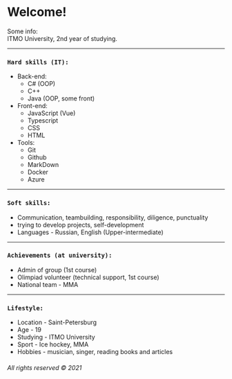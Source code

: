 # Welcome!
Some info:<br/>
ITMO University, 2nd year of studying.
- - -
### `Hard skills (IT):`
- Back-end:
  - C# (OOP)
  - C++
  - Java (OOP, some front)
- Front-end:
  - JavaScript (Vue)
  - Typescript
  - CSS 
  - HTML
- Tools:
  - Git 
  - Github 
  - MarkDown
  - Docker 
  - Azure
- - -
### `Soft skills:`
- Communication, teambuilding, responsibility, diligence, punctuality
- trying to develop projects, self-development
- Languages - Russian, English (Upper-intermediate)
- - -
### `Achievements (at university):`
- Admin of group (1st course)
- Olimpiad volunteer (technical support, 1st course)
- National team - MMA
- - -
### `Lifestyle:`
- Location - Saint-Petersburg
- Age - 19
- Studying - ITMO University
- Sport - Ice hockey, MMA
- Hobbies - musician, singer, reading books and articles
<!--
**AndromedaSmart/AndromedaSmart** is a ✨ _special_ ✨ repository because its `README.md` (this file) appears on your GitHub profile.

Here are some ideas to get you started:

- 🔭 I’m currently working on ...
- 🌱 I’m currently learning ...
- 👯 I’m looking to collaborate on ...
- 🤔 I’m looking for help with ...
- 💬 Ask me about ...
- 📫 How to reach me: ...
- 😄 Pronouns: ...
- ⚡ Fun fact: ...
-->
###### _All rights reserved © 2021_

